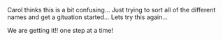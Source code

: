 Carol thinks this is a bit confusing... Just trying to sort all of the different names and get a gituation started... Lets try this again...

We are getting it!! one step at a time!

